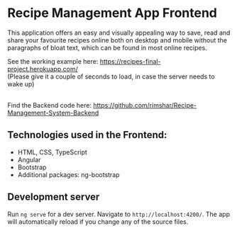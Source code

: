 # Recipe Management App Frontend
This application offers an easy and visually appealing way to save, read and share your favourite recipes online both on desktop and mobile without the paragraphs of bloat text, which can be found in most online recipes.

See the working example here: https://recipes-final-project.herokuapp.com/ <br>(Please give it a couple of seconds to load, in case the server needs to wake up)

<br>Find the Backend code here: https://github.com/rimshar/Recipe-Management-System-Backend

## Technologies used in the Frontend:
* HTML, CSS, TypeScript
* Angular
* Bootstrap
* Additional packages: ng-bootstrap

## Development server

Run `ng serve` for a dev server. Navigate to `http://localhost:4200/`. The app will automatically reload if you change any of the source files.
